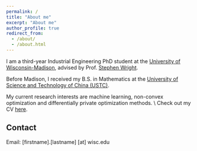 ```yaml
---
permalink: /
title: "About me"
excerpt: "About me"
author_profile: true
redirect_from:
  - /about/
  - /about.html
---
```


I am a third-year Industrial Engineering PhD student at the [University of Wisconsin-Madison](https://www.wisc.edu/), advised by Prof. [Stephen Wright](http://pages.cs.wisc.edu/~swright/).

Before Madison, I received my B.S. in Mathematics at the [University of Science and Technology of China (USTC)](https://en.ustc.edu.cn/).

My current research interests are machine learning, non-convex optimization and differentially private optimization methods. \\
Check out my CV [here](/files/CV.pdf).

## Contact

Email: [firstname].[lastname] [at] wisc.edu
